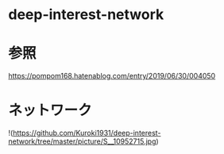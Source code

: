 # deep-interest-network

# 参照
https://pompom168.hatenablog.com/entry/2019/06/30/004050

# ネットワーク
!(https://github.com/Kuroki1931/deep-interest-network/tree/master/picture/S__10952715.jpg)
